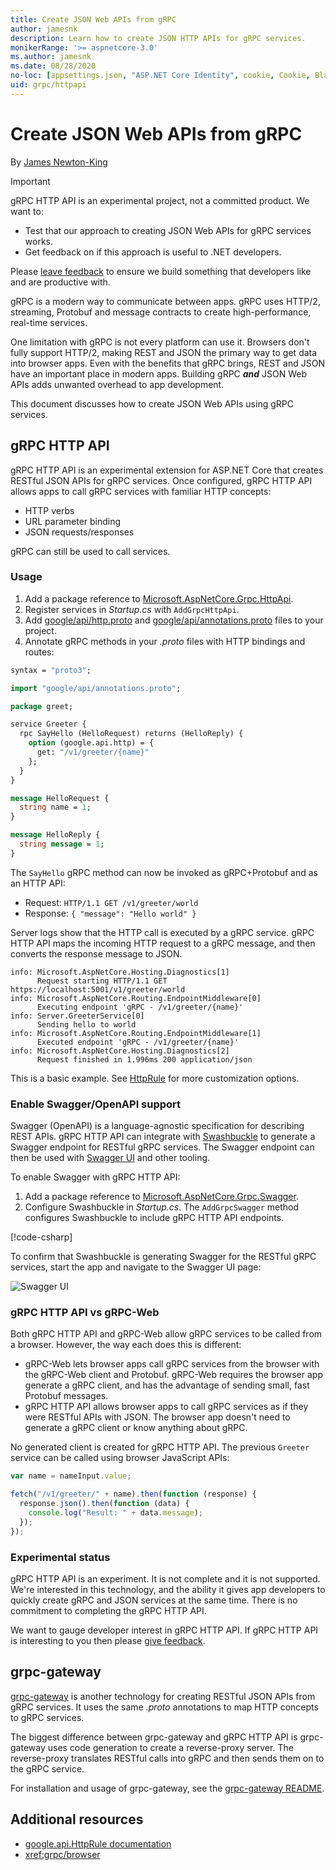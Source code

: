 ```yaml
---
title: Create JSON Web APIs from gRPC
author: jamesnk
description: Learn how to create JSON HTTP APIs for gRPC services.
monikerRange: '>= aspnetcore-3.0'
ms.author: jamesnk
ms.date: 08/28/2020
no-loc: [appsettings.json, "ASP.NET Core Identity", cookie, Cookie, Blazor, "Blazor Server", "Blazor WebAssembly", "Identity", "Let's Encrypt", Razor, SignalR]
uid: grpc/httpapi
---
```

# Create JSON Web APIs from gRPC

By [James Newton-King](https://twitter.com/jamesnk)

> [!IMPORTANT]
> gRPC HTTP API is an experimental project, not a committed product. We want to:
>
> * Test that our approach to creating JSON Web APIs for gRPC services works.
> * Get feedback on if this approach is useful to .NET developers.
>
> Please [leave feedback](https://github.com/grpc/grpc-dotnet/issues/167) to ensure we build something that developers like and are productive with.

gRPC is a modern way to communicate between apps. gRPC uses HTTP/2, streaming, Protobuf and message contracts to create high-performance, real-time services.

One limitation with gRPC is not every platform can use it. Browsers don't fully support HTTP/2, making REST and JSON the primary way to get data into browser apps. Even with the benefits that gRPC brings, REST and JSON have an important place in modern apps. Building gRPC ***and*** JSON Web APIs adds unwanted overhead to app development.

This document discusses how to create JSON Web APIs using gRPC services.

## gRPC HTTP API

gRPC HTTP API is an experimental extension for ASP.NET Core that creates RESTful JSON APIs for gRPC services. Once configured, gRPC HTTP API allows apps to call gRPC services with familiar HTTP concepts:

* HTTP verbs
* URL parameter binding
* JSON requests/responses

gRPC can still be used to call services.

### Usage

1. Add a package reference to [Microsoft.AspNetCore.Grpc.HttpApi](https://www.nuget.org/packages/Microsoft.AspNetCore.Grpc.HttpApi).
1. Register services in *Startup.cs* with `AddGrpcHttpApi`.
1. Add [google/api/http.proto](https://github.com/aspnet/AspLabs/blob/c1e59cacf7b9606650d6ec38e54fa3a82377f360/src/GrpcHttpApi/sample/Proto/google/api/http.proto) and [google/api/annotations.proto](https://github.com/aspnet/AspLabs/blob/c1e59cacf7b9606650d6ec38e54fa3a82377f360/src/GrpcHttpApi/sample/Proto/google/api/annotations.proto) files to your project.
1. Annotate gRPC methods in your *.proto* files with HTTP bindings and routes:

```protobuf
syntax = "proto3";

import "google/api/annotations.proto";

package greet;

service Greeter {
  rpc SayHello (HelloRequest) returns (HelloReply) {
    option (google.api.http) = {
      get: "/v1/greeter/{name}"
    };
  }
}

message HelloRequest {
  string name = 1;
}

message HelloReply {
  string message = 1;
}
```

The `SayHello` gRPC method can now be invoked as gRPC+Protobuf and as an HTTP API:

* Request: `HTTP/1.1 GET /v1/greeter/world`
* Response: `{ "message": "Hello world" }`

Server logs show that the HTTP call is executed by a gRPC service. gRPC HTTP API maps the incoming HTTP request to a gRPC message, and then converts the response message to JSON.

```
info: Microsoft.AspNetCore.Hosting.Diagnostics[1]
      Request starting HTTP/1.1 GET https://localhost:5001/v1/greeter/world
info: Microsoft.AspNetCore.Routing.EndpointMiddleware[0]
      Executing endpoint 'gRPC - /v1/greeter/{name}'
info: Server.GreeterService[0]
      Sending hello to world
info: Microsoft.AspNetCore.Routing.EndpointMiddleware[1]
      Executed endpoint 'gRPC - /v1/greeter/{name}'
info: Microsoft.AspNetCore.Hosting.Diagnostics[2]
      Request finished in 1.996ms 200 application/json
```

This is a basic example. See [HttpRule](https://cloud.google.com/service-infrastructure/docs/service-management/reference/rpc/google.api#google.api.HttpRule) for more customization options.

### Enable Swagger/OpenAPI support

Swagger (OpenAPI) is a language-agnostic specification for describing REST APIs. gRPC HTTP API can integrate with [Swashbuckle](https://github.com/domaindrivendev/Swashbuckle.AspNetCore) to generate a Swagger endpoint for RESTful gRPC services. The Swagger endpoint can then be used with [Swagger UI](https://swagger.io/swagger-ui/) and other tooling.

To enable Swagger with gRPC HTTP API:

1. Add a package reference to [Microsoft.AspNetCore.Grpc.Swagger](https://www.nuget.org/packages/Microsoft.AspNetCore.Grpc.Swagger).
2. Configure Swashbuckle in *Startup.cs*. The `AddGrpcSwagger` method configures Swashbuckle to include gRPC HTTP API endpoints.

[!code-csharp[](~/grpc/httpapi/Startup.cs?name=snippet_1&highlight=6-10,15-19)]

To confirm that Swashbuckle is generating Swagger for the RESTful gRPC services, start the app and navigate to the Swagger UI page:

![Swagger UI](~/grpc/httpapi/static/swaggerui.png)

### gRPC HTTP API vs gRPC-Web

Both gRPC HTTP API and gRPC-Web allow gRPC services to be called from a browser. However, the way each does this is different:

* gRPC-Web lets browser apps call gRPC services from the browser with the gRPC-Web client and Protobuf. gRPC-Web requires the browser app generate a gRPC client, and has the advantage of sending small, fast Protobuf messages.
* gRPC HTTP API allows browser apps to call gRPC services as if they were RESTful APIs with JSON. The browser app doesn't need to generate a gRPC client or know anything about gRPC.

No generated client is created for gRPC HTTP API. The previous `Greeter` service can be called using browser JavaScript APIs:

```javascript
var name = nameInput.value;

fetch("/v1/greeter/" + name).then(function (response) {
  response.json().then(function (data) {
    console.log("Result: " + data.message);
  });
});
```

### Experimental status

gRPC HTTP API is an experiment. It is not complete and it is not supported. We're interested in this technology, and the ability it gives app developers to quickly create gRPC and JSON services at the same time. There is no commitment to completing the gRPC HTTP API.

We want to gauge developer interest in gRPC HTTP API. If gRPC HTTP API is interesting to you then please [give feedback](https://github.com/grpc/grpc-dotnet/issues/167).

## grpc-gateway

[grpc-gateway](https://grpc-ecosystem.github.io/grpc-gateway/) is another technology for creating RESTful JSON APIs from gRPC services. It uses the same *.proto* annotations to map HTTP concepts to gRPC services.

The biggest difference between grpc-gateway and gRPC HTTP API is grpc-gateway uses code generation to create a reverse-proxy server. The reverse-proxy translates RESTful calls into gRPC and then sends them on to the gRPC service.

For installation and usage of grpc-gateway, see the [grpc-gateway README](https://github.com/grpc-ecosystem/grpc-gateway/#grpc-gateway).

## Additional resources

* [google.api.HttpRule documentation](https://cloud.google.com/service-infrastructure/docs/service-management/reference/rpc/google.api#google.api.HttpRule)
* <xref:grpc/browser>
